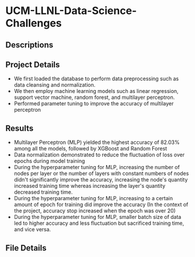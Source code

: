 # UCM-LLNL-Data-Science-Challenges

## Descriptions


## Project Details
- We first loaded the database to perform data preprocessing such as data cleansing and normalization.
- We then employ machine learning models such as linear regression, support vector machine, random forest, and multilayer perceptron.
- Performed parameter tuning to improve the accuracy of multilayer perceptron

## Results
- Multilayer Perceptron (MLP) yielded the highest accuracy of 82.03% among all the models, followed by XGBoost and Random Forest
- Data normalization demonstrated to reduce the fluctuation of loss over epochs during model training
- During the hyperparameter tuning for MLP, increasing the number of nodes per layer or the number of layers with constant numbers of nodes didn't significantly improve the accuracy, increasing the node's quantity increased training time whereas increasing the layer's quantity decreased training time.
- During the hyperparameter tuning for MLP, increasing to a certain amount of epoch for training did improve the accuracy (In the context of the project, accuracy stop increased when the epoch was over 20)
- During the hyperparameter tuning for MLP, smaller batch size of data led to higher accuracy and less fluctuation but sacrificed training time, and vice versa.

## File Details

